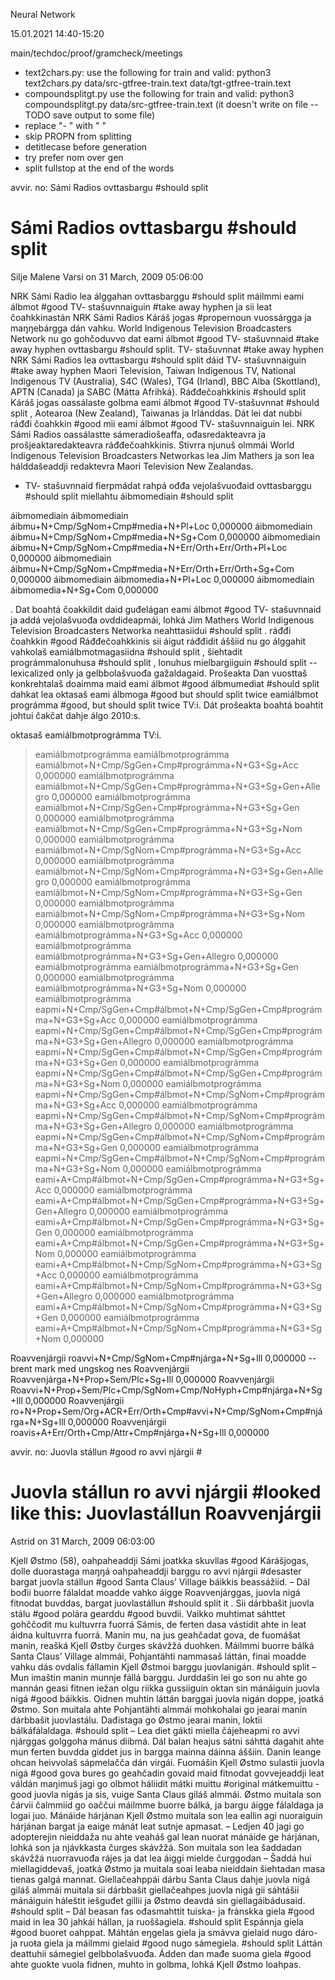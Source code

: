 Neural Network

15.01.2021
14:40-15:20

main/techdoc/proof/gramcheck/meetings

* text2chars.py:
use the following for train and valid:
python3 text2chars.py data/src-gtfree-train.text data/tgt-gtfree-train.text
* compoundsplitgt.py
use the following for train and valid:
python3 compoundsplitgt.py data/src-gtfree-train.text
(it doesn't write on file -- TODO save output to some file)
* replace "- " with " "
* skip PROPN from splitting
* detitlecase before generation
* try prefer nom over gen
* split fullstop at the end of the words

avvir. no: Sámi Radios
ovttasbargu #should split

Sámi Radios
ovttasbargu #should split
================================================================================
Silje Malene Varsi on 31 March, 2009 05:06:00

NRK Sámi Radio lea álggahan
ovttasbarggu #should split
 máilmmi
eami álbmot #good
TV- stašuvnnaiguin #take away hyphen
 ja sii leat čoahkkinastán NRK Sámi Radios
 Káráš jogas #propernoun
vuossárgga ja maŋŋebárgga dán vahku.
World Indigenous Television Broadcasters Network nu go gohčoduvvo dat
eami álbmot #good
TV- stašuvnnaid #take away hyphen
ovttasbargu #should split.
TV- stašuvnnat  #take away hyphen
NRK Sámi Radios lea
ovttasbargu #should split
dáid
TV- stašuvnnaiguin #take away hyphen
Maori Television,
Taiwan Indigenous TV, National Indigenous TV (Australia), S4C (Wales), TG4
(Irland), BBC Alba (Skottland), APTN (Canada) ja SABC (Mátta Afrihká).
Ráđđečoahkkinis #should split
 Káráš jogas oassálaste golbma
 eami álbmot #good
TV-stašuvnnat #should split
, Aotearoa (New Zealand), Taiwanas ja Irlánddas. Dát lei dat
nubbi
ráđđi čoahkkin #good
mii
eami álbmot #good
TV- stašuvnnaiguin lei.
NRK Sámi Radios oassálastte sámeradiošeaffa, ođasredakteavra ja
prošjeaktaredakteavra ráđđečoahkkinis.
Stivrra njunuš olmmái World Indigenous Television Broadcasters Networkas lea
Jim Mathers ja son lea hálddašeaddji redaktevra Maori Television New
Zealandas.
- TV- stašuvnnaid fierpmádat rahpá ođđa vejolašvuođaid
ovttasbarggu #should split
miellahtu
áibmomediain #should split

áibmomediain
áibmomediain        áibmu+N+Cmp/SgNom+Cmp#media+N+Pl+Loc        0,000000
áibmomediain        áibmu+N+Cmp/SgNom+Cmp#media+N+Sg+Com        0,000000
áibmomediain        áibmu+N+Cmp/SgNom+Cmp#media+N+Err/Orth+Err/Orth+Pl+Loc        0,000000
áibmomediain        áibmu+N+Cmp/SgNom+Cmp#media+N+Err/Orth+Err/Orth+Sg+Com        0,000000
áibmomediain        áibmomedia+N+Pl+Loc        0,000000
áibmomediain        áibmomedia+N+Sg+Com        0,000000

. Dat boahtá čoakkildit daid guđelágan
eami álbmot  #good
TV- stašuvnnaid ja addá vejolašvuođa ovddideapmái, lohká Jim Mathers World
Indigenous Television Broadcasters Networka
neahttasiidui #should split
.
ráđđi čoahkkin #good
Ráđđečoahkkinis sii áigut ráđđidit áššiid nu go álggahit vahkolaš
eamiálbmotmagasiidna #should split
, šiehtadit
prográmmalonuhusa #should split
, lonuhus
mielbargiiguin #should split -- lexicalized only
 ja
gelbbolašvuođa gažaldagaid.
Prošeakta
Dan vuosttaš konkrehtalaš doaimma maid
eami álbmot #good
álbmumediat #should split
 dahkat lea
oktasaš
eami álbmoga #good  but should split twice
eamiálbmot prográmma #good, but should split twice
TV:i. Dát prošeakta boahtá boahtit johtui
čakčat dahje álgo 2010:s.

oktasaš eamiálbmotprográmma TV:i.

> eamiálbmotprográmma
eamiálbmotprográmma        eamiálbmot+N+Cmp/SgGen+Cmp#prográmma+N+G3+Sg+Acc        0,000000
eamiálbmotprográmma        eamiálbmot+N+Cmp/SgGen+Cmp#prográmma+N+G3+Sg+Gen+Allegro        0,000000
eamiálbmotprográmma        eamiálbmot+N+Cmp/SgGen+Cmp#prográmma+N+G3+Sg+Gen        0,000000
eamiálbmotprográmma        eamiálbmot+N+Cmp/SgGen+Cmp#prográmma+N+G3+Sg+Nom        0,000000
eamiálbmotprográmma        eamiálbmot+N+Cmp/SgNom+Cmp#prográmma+N+G3+Sg+Acc        0,000000
eamiálbmotprográmma        eamiálbmot+N+Cmp/SgNom+Cmp#prográmma+N+G3+Sg+Gen+Allegro        0,000000
eamiálbmotprográmma        eamiálbmot+N+Cmp/SgNom+Cmp#prográmma+N+G3+Sg+Gen        0,000000
eamiálbmotprográmma        eamiálbmot+N+Cmp/SgNom+Cmp#prográmma+N+G3+Sg+Nom        0,000000
eamiálbmotprográmma        eamiálbmotprográmma+N+G3+Sg+Acc        0,000000
eamiálbmotprográmma        eamiálbmotprográmma+N+G3+Sg+Gen+Allegro        0,000000
eamiálbmotprográmma        eamiálbmotprográmma+N+G3+Sg+Gen        0,000000
eamiálbmotprográmma        eamiálbmotprográmma+N+G3+Sg+Nom        0,000000
eamiálbmotprográmma        eapmi+N+Cmp/SgGen+Cmp#álbmot+N+Cmp/SgGen+Cmp#prográmma+N+G3+Sg+Acc        0,000000
eamiálbmotprográmma        eapmi+N+Cmp/SgGen+Cmp#álbmot+N+Cmp/SgGen+Cmp#prográmma+N+G3+Sg+Gen+Allegro        0,000000
eamiálbmotprográmma        eapmi+N+Cmp/SgGen+Cmp#álbmot+N+Cmp/SgGen+Cmp#prográmma+N+G3+Sg+Gen        0,000000
eamiálbmotprográmma        eapmi+N+Cmp/SgGen+Cmp#álbmot+N+Cmp/SgGen+Cmp#prográmma+N+G3+Sg+Nom        0,000000
eamiálbmotprográmma        eapmi+N+Cmp/SgGen+Cmp#álbmot+N+Cmp/SgNom+Cmp#prográmma+N+G3+Sg+Acc        0,000000
eamiálbmotprográmma        eapmi+N+Cmp/SgGen+Cmp#álbmot+N+Cmp/SgNom+Cmp#prográmma+N+G3+Sg+Gen+Allegro        0,000000
eamiálbmotprográmma        eapmi+N+Cmp/SgGen+Cmp#álbmot+N+Cmp/SgNom+Cmp#prográmma+N+G3+Sg+Gen        0,000000
eamiálbmotprográmma        eapmi+N+Cmp/SgGen+Cmp#álbmot+N+Cmp/SgNom+Cmp#prográmma+N+G3+Sg+Nom        0,000000
eamiálbmotprográmma        eami+A+Cmp#álbmot+N+Cmp/SgGen+Cmp#prográmma+N+G3+Sg+Acc        0,000000
eamiálbmotprográmma        eami+A+Cmp#álbmot+N+Cmp/SgGen+Cmp#prográmma+N+G3+Sg+Gen+Allegro        0,000000
eamiálbmotprográmma        eami+A+Cmp#álbmot+N+Cmp/SgGen+Cmp#prográmma+N+G3+Sg+Gen        0,000000
eamiálbmotprográmma        eami+A+Cmp#álbmot+N+Cmp/SgGen+Cmp#prográmma+N+G3+Sg+Nom        0,000000
eamiálbmotprográmma        eami+A+Cmp#álbmot+N+Cmp/SgNom+Cmp#prográmma+N+G3+Sg+Acc        0,000000
eamiálbmotprográmma        eami+A+Cmp#álbmot+N+Cmp/SgNom+Cmp#prográmma+N+G3+Sg+Gen+Allegro        0,000000
eamiálbmotprográmma        eami+A+Cmp#álbmot+N+Cmp/SgNom+Cmp#prográmma+N+G3+Sg+Gen        0,000000
eamiálbmotprográmma        eami+A+Cmp#álbmot+N+Cmp/SgNom+Cmp#prográmma+N+G3+Sg+Nom        0,000000

Roavvenjárgii        roavvi+N+Cmp/SgNom+Cmp#njárga+N+Sg+Ill        0,000000 -- brent mark med ungskog nes
Roavvenjárgii        Roavvenjárga+N+Prop+Sem/Plc+Sg+Ill        0,000000
Roavvenjárgii        Roavvi+N+Prop+Sem/Plc+Cmp/SgNom+Cmp/NoHyph+Cmp#njárga+N+Sg+Ill        0,000000
Roavvenjárgii        ro+N+Prop+Sem/Org+ACR+Err/Orth+Cmp#avvi+N+Cmp/SgNom+Cmp#njárga+N+Sg+Ill        0,000000
Roavvenjárgii        roavis+A+Err/Orth+Cmp/Attr+Cmp#njárga+N+Sg+Ill        0,000000

avvir. no: Juovla stállun #good
 ro avvi njárgii #

Juovla stállun ro avvi njárgii #looked like this: Juovlastállun  Roavvenjárgii
================================================================================
Astrid on 31 March, 2009 06:03:00

Kjell Østmo (58), oahpaheaddji Sámi
joatkka skuvllas #good
 Kárášjogas, dolle
duorastaga maŋŋá oahpaheaddji barggu
ro avvi njárgii #desaster
bargat
juovla stállun #good
Santa Claus’ Village báikkis beassážiid.
– Dál bođii buorre fálaldat moadde vahko áigge Roavvenjárggas,
juovla nigá fitnodat buvddas, bargat
juovlastállun #should split it
. Sii dárbbašit
juovla stálu #good
polára gearddu #good
 buvdii. Vaikko muhtimat sáhttet gohččodit mu
kultuvrra fuorrá Sámis, de ferten dasa vástidit ahte in leat áidna kultuvrra
fuorrá. Manin mu, na jus geahčadat gova, de fuomášat manin, reašká Kjell
Østby čurges skávžžá duohken.
Máilmmi buorre bálká
Santa Claus’ Village almmái, Pohjantähti nammasaš láttán, finai moadde
vahku dás ovdalis fállamin Kjell Østmoi barggu
juovlanigán. #should split
– Mun imaštin manin munnje fállá barggu. Jurddašin lei go son nu ahte
go mannán geasi fitnen iežan olgu riikka gussiiguin oktan sin mánáiguin
juovla nigá #good
báikkis. Oidnen muhtin láttán barggai juovla nigán doppe, joatká
Østmo.
Son muitala ahte Pohjantähti almmái mohkohalai go jearai manin dárbbašit
juovlastálu. Dađistaga go Østmo jearai manin, loktii
bálkáfálaldaga. #should split
– Lea diet gákti miella čájeheapmi ro avvi njárggas golggoha mánus
diibmá. Dál balan heajus sátni sáhttá dagahit ahte mun ferten buvdda giddet
jus in bargga mainna dáinna áššiin. Danin leange ohcan heivvolaš
sápmelačča dán virgái. Fuomášin Kjell Østmo sulastii
juovla nigá #good
gova
bures go geahčadin govaid maid fitnodat govvejeaddji leat váldán maŋimuš
jagi go olbmot háliidit
mátki muittu #original mátkemuittu - good
juovla nigás ja sis, vuige Santa Claus
giláš almmái.
Østmo muitala son čárvii čalmmiid go oaččui máilmme buorre bálká,
ja bargu áigge fálaldaga ja logai juo.
Mánáide hárjánan
Kjell Østmo muitala son lea eallin agi nuoraiguin hárjánan bargat ja eaige
mánát leat sutnje apmasat.
– Ledjen 40 jagi go adopterejin nieiddaža nu ahte veaháš gal lean
nuorat mánáide ge hárjánan, lohká son ja njávkkasta čurges skávžžá.
Son muitala son lea šaddadan skávžžá nuorravuođa rájes ja dat lea
áiggi mielde čurggodan
– Šaddá hui miellagiddevaš, joatká Østmo ja muitala soai leaba
nieiddain šiehtadan masa tienas galgá mannat.
Giellačeahppái dárbu
Santa Claus dahje juovla nigá giláš almmái muitala sii dárbbašit
giellačeahpes juovla nigá gii sáhtášii mánáiguin háleštit iešguđet
gillii ja Østmo deavdá sin
giellagáibádusaid. #should split
– Dál beasan fas ođasmahttit tuiska- ja
fránskka giela #good
maid in lea 30
jahkái hállan, ja
ruoššagiela. #should split
Espánnja giela #good
buoret oahppat. Máhtán
eŋgelas giela ja smávva gielaid nugo dáro- ja ruoŧa giela ja
máilmmi gielaid #good
nugo
sámegiela. #should split
Láttán deattuhii sámegiel gelbbolašvuođa. Ádden dan mađe
suoma giela #good
ahte guokte vuola fidnen, muhto in golbma, lohká Kjell Østmo
loahpas.
